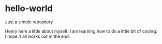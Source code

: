 # hello-world

Just a simple repository

Henry here a little about myself.
I am learning how to do a little bit of coding.
I hope it all works out in the end.

